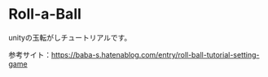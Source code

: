 # Roll-a-Ball

unityの玉転がしチュートリアルです。

参考サイト：https://baba-s.hatenablog.com/entry/roll-ball-tutorial-setting-game
